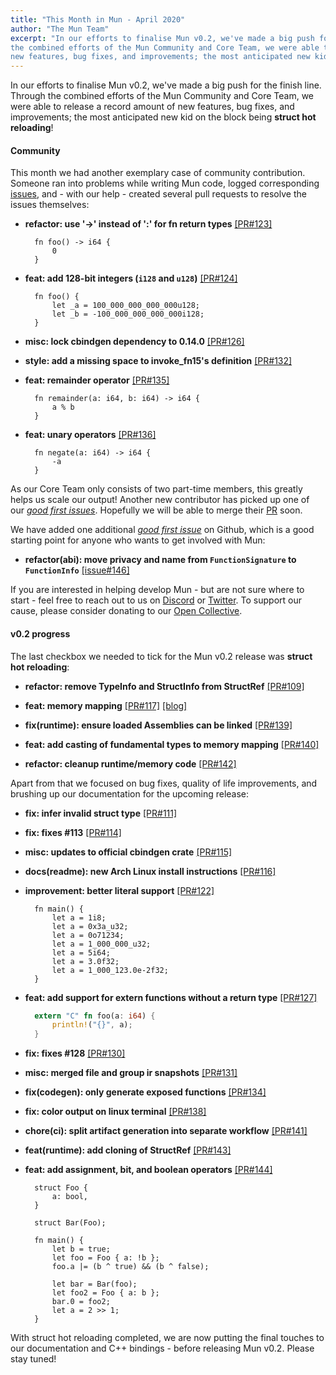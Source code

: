 ```yaml
---
title: "This Month in Mun - April 2020"
author: "The Mun Team"
excerpt: "In our efforts to finalise Mun v0.2, we've made a big push for the finish line. Through
the combined efforts of the Mun Community and Core Team, we were able to release a record amount of
new features, bug fixes, and improvements; the most anticipated new kid on the block being struct hot reloading!"
---
```


In our efforts to finalise Mun v0.2, we've made a big push for the finish line. Through the
combined efforts of the Mun Community and Core Team, we were able to release a record amount of new
features, bug fixes, and improvements; the most anticipated new kid on the block being **struct hot reloading**!

#### Community

This month we had another exemplary case of community contribution. Someone ran into problems while
writing Mun code, logged corresponding [issues](https://github.com/mun-lang/mun/issues), and - with
our help - created several pull requests to resolve the issues themselves:

* **refactor: use '->' instead of ':' for fn return types** [[PR#123]](https://github.com/mun-lang/mun/pull/123)
  ```mun
    fn foo() -> i64 {
        0
    }
  ```

* **feat: add 128-bit integers (`i128` and `u128`)** [[PR#124]](https://github.com/mun-lang/mun/pull/124)
  ```mun
    fn foo() {
        let _a = 100_000_000_000_000u128;
        let _b = -100_000_000_000_000i128;
    }
  ```

* **misc: lock cbindgen dependency to 0.14.0** [[PR#126]](https://github.com/mun-lang/mun/pull/126)

* **style: add a missing space to invoke_fn15's definition** [[PR#132]](https://github.com/mun-lang/mun/pull/132)

* **feat: remainder operator** [[PR#135]](https://github.com/mun-lang/mun/pull/135)
  ```mun
    fn remainder(a: i64, b: i64) -> i64 {
        a % b
    }
  ```

* **feat: unary operators** [[PR#136]](https://github.com/mun-lang/mun/pull/136)
  ```mun
    fn negate(a: i64) -> i64 {
        -a
    }
  ```

As our Core Team only consists of two part-time members, this greatly helps us scale our output!
Another new contributor has picked up one of our [*good first issues*][gfi]. Hopefully we will be
able to merge their [PR](https://github.com/mun-lang/mun/pull/129) soon.

We have added one additional [*good first issue*][gfi] on Github, which is a good starting point for
anyone who wants to get involved with Mun:

* **refactor(abi): move privacy and name from `FunctionSignature` to `FunctionInfo`** [[issue#146]](https://github.com/mun-lang/mun/issues/146)

If you are interested in helping develop Mun - but are not sure where to start - feel free to reach
out to us on [Discord](https://discord.gg/SfvvcCU) or [Twitter](https://twitter.com/munlangorg). To
support our cause, please consider donating to our [Open Collective][oc].

[gfi]: https://github.com/mun-lang/mun/issues?q=is%3Aissue+is%3Aopen+label%3A%22good+first+issue%22
[oc]: https://opencollective.com/mun

#### v0.2 progress

The last checkbox we needed to tick for the Mun v0.2 release was **struct hot reloading**:

* **refactor: remove TypeInfo and StructInfo from StructRef** [[PR#109]](https://github.com/mun-lang/mun/pull/109)

* **feat: memory mapping** [[PR#117]](https://github.com/mun-lang/mun/pull/117)
[[blog]](../../01/memory-mapping)

* **fix(runtime): ensure loaded Assemblies can be linked** [[PR#139]](https://github.com/mun-lang/mun/pull/139)

* **feat: add casting of fundamental types to memory mapping** [[PR#140]](https://github.com/mun-lang/mun/pull/140)

* **refactor: cleanup runtime/memory code** [[PR#142]](https://github.com/mun-lang/mun/pull/142)

Apart from that we focused on bug fixes, quality of life improvements, and brushing up our documentation for the upcoming release:

* **fix: infer invalid struct type** [[PR#111]](https://github.com/mun-lang/mun/pull/111)

* **fix: fixes #113** [[PR#114]](https://github.com/mun-lang/mun/pull/114)

* **misc: updates to official cbindgen crate** [[PR#115]](https://github.com/mun-lang/mun/pull/115)

* **docs(readme): new Arch Linux install instructions** [[PR#116]](https://github.com/mun-lang/mun/pull/116)

* **improvement: better literal support** [[PR#122]](https://github.com/mun-lang/mun/pull/122)
  ```mun
    fn main() {
        let a = 1i8;
        let a = 0x3a_u32;
        let a = 0o71234;
        let a = 1_000_000_u32;
        let a = 5i64;
        let a = 3.0f32;
        let a = 1_000_123.0e-2f32;
    }
  ```

* **feat: add support for extern functions without a return type** [[PR#127]](https://github.com/mun-lang/mun/pull/127)
  ```rust
    extern "C" fn foo(a: i64) {
        println!("{}", a);
    }
  ```

* **fix: fixes #128** [[PR#130]](https://github.com/mun-lang/mun/pull/130)

* **misc: merged file and group ir snapshots** [[PR#131]](https://github.com/mun-lang/mun/pull/131)

* **fix(codegen): only generate exposed functions** [[PR#134]](https://github.com/mun-lang/mun/pull/134)

* **fix: color output on linux terminal** [[PR#138]](https://github.com/mun-lang/mun/pull/138)

* **chore(ci): split artifact generation into separate workflow** [[PR#141]](https://github.com/mun-lang/mun/pull/141)

* **feat(runtime): add cloning of StructRef** [[PR#143]](https://github.com/mun-lang/mun/pull/143)

* **feat: add assignment, bit, and boolean operators** [[PR#144]](https://github.com/mun-lang/mun/pull/144)
  ```mun
    struct Foo {
        a: bool,
    }

    struct Bar(Foo);

    fn main() {
        let b = true;
        let foo = Foo { a: !b };
        foo.a |= (b ^ true) && (b ^ false);

        let bar = Bar(foo);
        let foo2 = Foo { a: b };
        bar.0 = foo2;
        let a = 2 >> 1;
    }
  ```

With struct hot reloading completed, we are now putting the final touches to our documentation and
C++ bindings - before releasing Mun v0.2. Please stay tuned!
